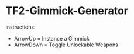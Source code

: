 # TF2-Gimmick-Generator
 
Instructions:
- ArrowUp = Instance a Gimmick
- ArrowDown = Toggle Unlockable Weapons
